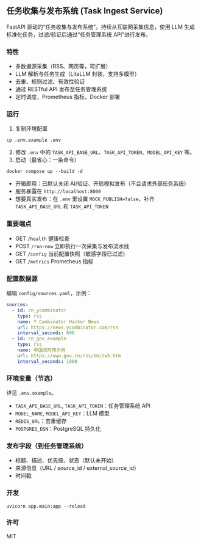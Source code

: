## 任务收集与发布系统 (Task Ingest Service)

FastAPI 驱动的“任务收集与发布系统”。持续从互联网采集信息，使用 LLM 生成标准化任务，过滤/验证后通过“任务管理系统 API”进行发布。

### 特性
- 多数据源采集（RSS、网页等，可扩展）
- LLM 解析与任务生成（LiteLLM 封装，支持多模型）
- 去重、规则过滤、有效性验证
- 通过 RESTful API 发布至任务管理系统
- 定时调度，Prometheus 指标，Docker 部署

### 运行
1. 复制环境配置
```
cp .env.example .env
```
2. 修改 `.env` 中的 `TASK_API_BASE_URL`、`TASK_API_TOKEN`、`MODEL_API_KEY` 等。
3. 启动（最省心：一条命令）
```
docker compose up --build -d
```
- 开箱即用：已默认关闭 AI/验证、开启模拟发布（不会请求外部任务系统）
- 服务暴露在 `http://localhost:8000`
- 想要真实发布：在 `.env` 里设置 `MOCK_PUBLISH=false`，补齐 `TASK_API_BASE_URL` 和 `TASK_API_TOKEN`

### 重要端点
- GET `/health` 健康检查
- POST `/run-now` 立即执行一次采集与发布流水线
- GET `/config` 当前配置快照（敏感字段已过滤）
- GET `/metrics` Prometheus 指标

### 配置数据源
编辑 `config/sources.yaml`，示例：
```yaml
sources:
  - id: cn_ycombinator
    type: rss
    name: Y Combinator Hacker News
    url: https://news.ycombinator.com/rss
    interval_seconds: 600
  - id: cn_gov_example
    type: rss
    name: 中国政府网示例
    url: https://www.gov.cn/rss/bm/zwb.htm
    interval_seconds: 1800
```

### 环境变量（节选）
详见 `.env.example`。
- `TASK_API_BASE_URL`, `TASK_API_TOKEN`：任务管理系统 API
- `MODEL_NAME`, `MODEL_API_KEY`：LLM 模型
- `REDIS_URL`：去重缓存
- `POSTGRES_DSN`：PostgreSQL 持久化

### 发布字段（到任务管理系统）
- 标题、描述、优先级、状态（默认未开始）
- 来源信息（URL / source_id / external_source_id）
- 时间戳

### 开发
```
uvicorn app.main:app --reload
```

### 许可
MIT